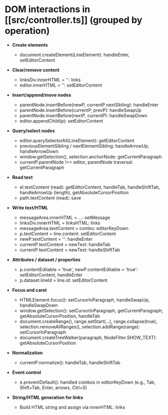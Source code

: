 # DOM interactions in [[src/controller.ts]] (grouped by operation)

- **Create elements**
  - document.createElement(LineElement): handleEnter, setEditorContent

- **Clear/remove content**
  - linksDiv.innerHTML = '': links
  - editor.innerHTML = '': setEditorContent

- **Insert/append/move nodes**
  - parentNode.insertBefore(newP, currentP.nextSibling): handleEnter
  - parentNode.insertBefore(currentP, prevP): handleSwapUp
  - parentNode.insertBefore(nextP, currentP): handleSwapDown
  - editor.appendChild(p): setEditorContent

- **Query/select nodes**
  - editor.querySelectorAll(LineElement): getEditorContent
  - previousElementSibling / nextElementSibling: handleArrowUp, handleArrowDown
  - window.getSelection(), selection.anchorNode: getCurrentParagraph
  - currentP.parentNode !== editor, parentNode traversal: getCurrentParagraph

- **Read text**
  - el.textContent (read): getEditorContent, handleTab, handleShiftTab, handleArrowUp (length), getAbsoluteCursorPosition
  - path.textContent (read): save

- **Write text/HTML**
  - messageArea.innerHTML = ...: setMessage
  - linksDiv.innerHTML = linksHTML: links
  - messageArea.textContent = combo: editorKeyDown
  - p.textContent = line.content: setEditorContent
  - newP.textContent = '': handleEnter
  - currentP.textContent = newText: handleTab
  - currentP.textContent = newText: handleShiftTab

- **Attributes / dataset / properties**
  - p.contentEditable = 'true', newP.contentEditable = 'true': setEditorContent, handleEnter
  - p.dataset.lineId = line.id: setEditorContent

- **Focus and caret**
  - HTMLElement.focus(): setCursorInParagraph, handleSwapUp, handleSwapDown
  - window.getSelection(): setCursorInParagraph, getCurrentParagraph, getAbsoluteCursorPosition, handleTab
  - document.createRange(), range.setStart(...), range.collapse(true), selection.removeAllRanges(), selection.addRange(range): setCursorInParagraph
  - document.createTreeWalker(paragraph, NodeFilter.SHOW_TEXT): getAbsoluteCursorPosition

- **Normalization**
  - currentP.normalize(): handleTab, handleShiftTab

- **Event control**
  - e.preventDefault(): handled combos in editorKeyDown (e.g., Tab, Shift+Tab, Enter, arrows, Ctrl+S)

- **String/HTML generation for links**
  - Build <a> HTML string and assign via innerHTML: links